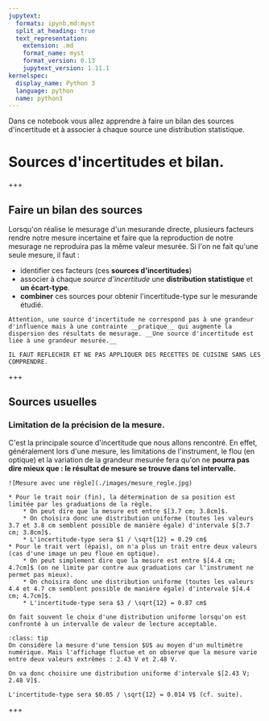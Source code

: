 ```yaml
---
jupytext:
  formats: ipynb,md:myst
  split_at_heading: true
  text_representation:
    extension: .md
    format_name: myst
    format_version: 0.13
    jupytext_version: 1.11.1
kernelspec:
  display_name: Python 3
  language: python
  name: python3
---
```


Dans ce notebook vous allez apprendre à faire un bilan des sources d'incertitude et à associer à chaque source une distribution statistique.

# Sources d'incertitudes et bilan.

+++

## Faire un bilan des sources
Lorsqu'on réalise le mesurage d'un mesurande directe, plusieurs facteurs rendre notre mesure incertaine et faire que la reproduction de notre mesurage ne reproduira pas la même valeur mesurée. Si l'on ne fait qu'une seule mesure, il faut :
* identifier ces facteurs (ces __sources d'incertitudes__)
* associer à chaque _source d'incertitude_ une __distribution statistique__ et __un écart-type__.
* __combiner__ ces sources pour obtenir l'incertitude-type sur le mesurande étudié.

```{attention}
Attention, une source d'incertitude ne correspond pas à une grandeur d'influence mais à une contrainte __pratique__ qui augmente la dispersion des résultats de mesurage. __Une source d'incertitude est liée à une grandeur mesurée.__
```

```{danger}
IL FAUT REFLECHIR ET NE PAS APPLIQUER DES RECETTES DE CUISINE SANS LES COMPRENDRE.
```

+++

## Sources usuelles
### Limitation de la précision de la mesure.
C'est la principale source d'incertitude que nous allons rencontré. En effet, généralement lors d'une mesure, les limitations de l'instrument, le flou (en optique) et la variation de la grandeur mesurée fera qu'on ne __pourra pas dire mieux que : le résultat de mesure se trouve dans tel intervalle.__

```{topic} Exemple : la mesure à la règle d'une position (ici les traits noir et vert)
![Mesure avec une règle](./images/mesure_regle.jpg)

* Pour le trait noir (fin), la détermination de sa position est limitée par les graduations de la règle.
    * On peut dire que la mesure est entre $[3.7 cm; 3.8cm]$.
    * On choisira donc une distribution uniforme (toutes les valeurs 3.7 et 3.8 cm semblent possible de manière égale) d'intervale $[3.7 cm; 3.8cm]$.
    * L'incertitude-type sera $1 / \sqrt{12} = 0.29 cm$
* Pour le trait vert (épais), on n'a plus un trait entre deux valeurs (cas d'une image un peu floue en optique).
    * On peut simplement dire que la mesure est entre $[4.4 cm; 4.7cm]$ (on ne limite par contre aux graduations car l'instrument ne permet pas mieux).
    * On choisira donc une distribution uniforme (toutes les valeurs 4.4 et 4.7 cm semblent possible de manière égale) d'intervale $[4.4 cm; 4.7cm]$.
    * L'incertitude-type sera $3 / \sqrt{12} = 0.87 cm$
```

```{margin}
On fait souvent le choix d'une distribution uniforme lorsqu'on est confronté à un intervalle de valeur de lecture acceptable.
```
```{topic} Exemple : La fluctuation d'un appareil
:class: tip
On considère la mesure d'une tension $U$ au moyen d'un multimètre numérique. Mais l'affichage fluctue et on observe que la mesure varie entre deux valeurs extrêmes : 2.43 V et 2.48 V.

On va donc choisire une distribution uniforme d'intervale $[2.43 V; 2.48 V]$. 

L'incertitude-type sera $0.05 / \sqrt{12} = 0.014 V$ (cf. suite).
```

+++

<!-- ### Données d'un constructeur
On est souvent amené à utiliser les données d'un constructeur pour estimer une incertitude.

```{margin}
Note : l'hypothèse d'une distribution normale ne sera pas plus fausse vu le manque d'information !
```
```{sidebar} Variabilité d'un instrument de mesure.
* Le cas de la lentille et du multimètre sont tout de même différents.
  * _Dans le cas du multimètre_, il s'agit de la fidélité de l'instrument de mesure : elle représente le fait qu'en reprenant plusieurs fois la même mesure avec le même appareil, on risque d'obtenir des valeurs différentes (même si la mesure est stable). On ne peut rien faire dans la manipulation sinon tenir compte de cette dispersion annoncée.
  * _Dans le cas de la lentille_, il s'agit de la dispersion des valeurs de focale dans un lot de lentilles fabriquées par le constructeur. Mais la lentille que vous utilisez possède une valeur de focale qui ne varie pas (ou peu). On utilise alors la dispersion des valeur de 10% parce qu'on est pas sûr de la valeur de f'. Ce n'est donc pas une vraie dispersion __lors de la mesure__ mais plutôt l'utilisation du fait que f' possède une gamme de valeurs possibles. En pratique, _si on avait le temps_, il serait sage de réaliser une manipulation permettant de mesurer la distance focale f' de __notre__ lentille (car nous sommes capables d'améliorer une incertitude de 10% !!). Si on n'a pas le temps, on prend l'étude du constructeur sur son processus de fabrication (les 10%) à la place.
```
```{topic} Valeur d'un composant
On utilise une lentille mince en optique de distance focale $f' = 10 cm$, le constructeur nous dit que sa distance focale est connue à 10%.
> __Sans plus d'informations__, on considèrera qu'il s'agit de l'incertitude-type associée à une distribution gaussienne . On va donc associer à la valeur f' une incertitude de distribution uniforme centrée en $10 cm$ et d'écart-type $\frac{10}{100} \times 10 = 1 cm$.

```
```{margin} Remarques
Les constructeurs ne fournissent souvent que peu d'informations (un simple pourcentage). On doit donc en général choisir la distribution statistique associée (on n'est même pas sûr que la grandeur donnée soit une incertitude-type). Il n'est pas nécessaire de passer beaucoup de temps sur la question puisque la manipulation ne nous donnera aucune donnée supplémentaire pour décider. 
```
```{topic} Variabilité d'un instrument de mesure.
Le multimètre numérique utilisé précédemment pour la mesure de U (dont la valeur mesurée est donc $\frac{2.43 + 2.48}{2} = 2.455 V$) est sujet à une dispersion des valeurs données, même si l'affichage est stable. Ainsi, le constructeur nous dit que la valeur mesurée, sur le calibre utilisé, possède une incertitude de 2%.
> A nouveau peu d'information, on va à nouveau considérer une distribution uniforme centrée sur 2.455 V et d'écart-type $\frac{2}{100} \times 2.455 = 0.049 V$.
```

+++

## Combiner plusieurs sources d'incertitude
Il arrive fréquemment qu'il existe plusieurs sources d'incertitudes pour un même mesurande. 

```{admonition} Exemple
:class: tip
C'est le cas de la mesure de la tension U : il y a une incertitude sur la lecture de la valeur et une incertitude liée à l'instrument.
```

Pour estimer l'incertitude-type totale sur le mesurande $U$, on dispose de deux méthodes :
1. On simule les deux processus aléatoire de chaque sources d'incertitude grâce aux distributions choisie un grand nombre de fois et on simule ainsi la variabilité du mesurande. On pourra alors obtenir sa distribution statistique ainsi que son incertitude-type (comme l'écart-type de cette distribution). On parle de __simulation de Monte-Carlo__.
1. On réalise une __propagation des variances__ (application des propriétés de la variance mathématique sur des lois statistiques) ce qui nous donne l'incertitude-type (mais pas la distribution).

+++

### Simulation de Monte-Carlo.
#### Principe
Le principe est le suivant :
1. Pour chaque source d'incertitude  __indépendante__, on a choisi une distribution statistique. On peut donc simuler la variabilité causée par chaque source en réalisant un tirage aléatoire de N échantillons suivant la loi statistique choisie __centrée en 0__.
2. On somme alors les tirages avec le résultat de mesurage ce qui nous donne la valeur simulée du mesurande soumise à la variabilité de TOUTES les sources.
3. On peut alors tracer l'histogramme des valeurs pour observer la distribution obtenus et calculer l'écart-type associé pour estimer l'incertitude-type totale.
+++

#### Exemple
> Dans le cas de la tension U, la procédure sera :
> 1. On simule N échantillons d'une distribution uniforme entre $-0.014 V$ et $0.014 V$ (simulation de l'incertitude liée à la lecture de la valeur).
> 2. On simule N échantillons d'une distribution gaussienne d'écart-type $0.049 V$ centrée en 0 (simulation de l'incertitude liée à la variabilité de l'appareil de mesure).
> 3. On somme les échantillons des deux distributions et on ajoute la valeur mesurée (ici 2.455). On obtient ainsi N échantillons simulés de $U$.
> 4. On étudie la distribution statistique ainsi obtenue et on déterminer l'incertitude-type sur U grâce à l'écart-type des N tirages.

> Lire (en ligne) et comprendre le code ci-dessous de manière à pouvoir le refaire et l'adapter à d'autre cas. Observer ensuite ce qu'on obtient dans le cas de l'étude de $U$.

```{code-cell} ipython3
:tags: [remove-input]
"""Importation des bibliothèques

On commence par importer les bibliothèques utiles matplotlib.pyplot, numpy et numpy.random.
"""
import matplotlib.pyplot as plt
import numpy as np
import numpy.random as rd

"""Simulation des composantes

On simule chaque composante
"""
N = 1000000  # Nombre d'échantillons
Uval = 2.455  # Résultat de mesurage pour Uval
llec = 0.025  # Demie-largeur de la distribution uniforme associée à la lecture de la valeur
lins = 0.049  # Ecart-type de la distribution gaussienne associée à la fidélité de l'instrument
echlec = rd.uniform(-llec, llec, N)  # La fonction uniform génèrera un vecteur de taille N
echins = rd.normal(0, lins, N)

"""
On simule U et on calcule son incertitude-type
"""
echU = echlec + echins + Uval  # On simule U en ajoutant le résultat de mesurage
uU = np.std(echU, ddof=1)  # std est une fonction de numpy. L'option ddof=1 permet de diviser par N-1 et non par N ce qui est plus précis.
print("On a donc : U = {:.3f} +/- {:.3f}".format(Uval, uU))

"""
On réalise le tracé de la distribution des U simulés.
"""
f, ax = plt.subplots()  # Création de la figure f est des axes ax dans la figure f
f.suptitle("Simulation de Monte-Carlo pour la grandeur U")
ax.set_xlabel("Valeur de U (V)")
ax.set_ylabel("Fréquence")
ax.hist(echU, bins='rice')

plt.show()
```

### Propagation des variances

Cette méthode sera présentée plus tard.
 -->
